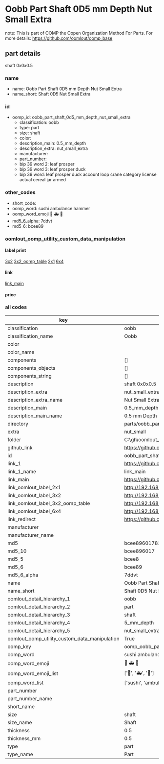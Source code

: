 # Oobb Part Shaft 0D5 mm Depth Nut Small Extra  

note: This is part of OOMP the Oopen Organization Method For Parts. For more details: https://github.com/oomlout/oomp_base

##  part details
  



shaft 0x0x0.5



### name
* name: Oobb Part Shaft 0D5 mm Depth Nut Small Extra
* name_short: Shaft 0D5 Nut Small Extra
### id
* oomp_id: oobb_part_shaft_0d5_mm_depth_nut_small_extra
  * classification: oobb
  * type: part
  * size: shaft
  * color: 
  * description_main: 0.5_mm_depth
  * description_extra: nut_small_extra
  * manufacturer: 
  * part_number: 
  * bip 39 word 2: leaf prosper
  * bip 39 word 3: leaf prosper duck
  * bip 39 word: leaf prosper duck account loop crane category license actual cereal jar armed

### other_codes
* short_code: 
* oomp_word: sushi ambulance hammer
* oomp_word_emoji :sushi: :ambulance: :hammer:
* md5_6_alpha: 7ddvt
* md5_6: bcee89






### oomlout_oomp_utility_custom_data_manipulation
#### label print
[3x2](http://192.168.1.245:1112/?label=oomp%207ddvt)
[3x2_oomp_table](http://192.168.1.108:1112/?label=oomp%207ddvt)
[2x1](http://192.168.1.242:1112/?label=oomp%207ddvt)
[6x4](http://192.168.1.55:1112/?label=oomp%207ddvt)    

#### link

[link_main](https://github.com/oomlout/oomlout_oobb_version_4_generated_parts/tree/main/navigation_oomp/oobb/part/shaft/0.5_mm_depth/nut_small_extra/part)                              

#### price







### all codes 
| key | value |  
| --- | --- |  
| classification | oobb |  
| classification_name | Oobb |  
| color |  |  
| color_name |  |  
| components | [] |  
| components_objects | [] |  
| components_string | [] |  
| description | shaft 0x0x0.5 |  
| description_extra | nut_small_extra |  
| description_extra_name | Nut Small Extra |  
| description_main | 0.5_mm_depth |  
| description_main_name | 0.5 mm Depth |  
| directory | parts/oobb_part_shaft_0d5_mm_depth_nut_small_extra |  
| extra | nut_small |  
| folder | C:\gh\oomlout_oobb_version_4_generated_parts\parts\oobb_part_shaft_0d5_mm_depth_nut_small_extra |  
| github_link | https://github.com/oomlout/oomlout_oomp_part_src/tree/main/parts/oobb_part_shaft_0d5_mm_depth_nut_small_extra |  
| id | oobb_part_shaft_0d5_mm_depth_nut_small_extra |  
| link_1 | https://github.com/oomlout/oomlout_oobb_version_4_generated_parts/tree/main/navigation_oomp/oobb/part/shaft/0.5_mm_depth/nut_small_extra/part |  
| link_1_name | link_main |  
| link_main | https://github.com/oomlout/oomlout_oobb_version_4_generated_parts/tree/main/navigation_oomp/oobb/part/shaft/0.5_mm_depth/nut_small_extra/part |  
| link_oomlout_label_2x1 | http://192.168.1.242:1112/?label=oomp%207ddvt |  
| link_oomlout_label_3x2 | http://192.168.1.245:1112/?label=oomp%207ddvt |  
| link_oomlout_label_3x2_oomp_table | http://192.168.1.108:1112/?label=oomp%207ddvt |  
| link_oomlout_label_6x4 | http://192.168.1.55:1112/?label=oomp%207ddvt |  
| link_redirect | https://github.com/oomlout/oomlout_oobb_version_4_generated_parts/tree/main/parts/oobb_shaft_0d5_ex_nut_small |  
| manufacturer |  |  
| manufacturer_name |  |  
| md5 | bcee896017812484c941f01887ab23f5 |  
| md5_10 | bcee896017 |  
| md5_5 | bcee8 |  
| md5_6 | bcee89 |  
| md5_6_alpha | 7ddvt |  
| name | Oobb Part Shaft 0D5 mm Depth Nut Small Extra |  
| name_short | Shaft 0D5 Nut Small Extra |  
| oomlout_detail_hierarchy_1 | oobb |  
| oomlout_detail_hierarchy_2 | part |  
| oomlout_detail_hierarchy_3 | shaft |  
| oomlout_detail_hierarchy_4 | 5_mm_depth |  
| oomlout_detail_hierarchy_5 | nut_small_extra |  
| oomlout_oomp_utility_custom_data_manipulation | True |  
| oomp_key | oomp_oobb_part_shaft_0d5_mm_depth_nut_small_extra |  
| oomp_word | sushi ambulance hammer |  
| oomp_word_emoji | :sushi: :ambulance: :hammer: |  
| oomp_word_emoji_list | [':sushi:', ':ambulance:', ':hammer:'] |  
| oomp_word_list | ['sushi', 'ambulance', 'hammer'] |  
| part_number |  |  
| part_number_name |  |  
| short_name |  |  
| size | shaft |  
| size_name | Shaft |  
| thickness | 0.5 |  
| thickness_mm | 0.5 |  
| type | part |  
| type_name | Part |  

